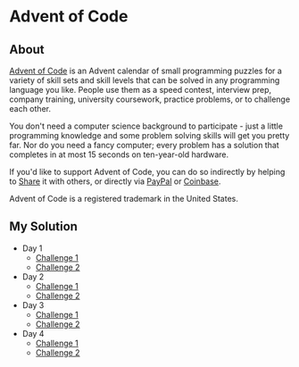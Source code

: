 # Advent of Code 

## About

[Advent of Code](https://adventofcode.com/2020/about) is an Advent calendar of small programming puzzles for a variety of skill sets and skill levels that can be solved in any programming language you like. People use them as a speed contest, interview prep, company training, university coursework, practice problems, or to challenge each other.

You don't need a computer science background to participate - just a little programming knowledge and some problem solving skills will get you pretty far. Nor do you need a fancy computer; every problem has a solution that completes in at most 15 seconds on ten-year-old hardware.

If you'd like to support Advent of Code, you can do so indirectly by helping to [Share](https://adventofcode.com/2020/about) it with others, or directly via [PayPal](https://www.paypal.com/webapps/shoppingcart?flowlogging_id=482758c113636&mfid=1607161233294_482758c113636#/checkout/openButton) or [Coinbase](https://adventofcode.com/2020/support/coinbase).

Advent of Code is a registered trademark in the United States.

## My Solution

- Day 1
  - [Challenge 1](Day1/Challenge1.js)
  - [Challenge 2](Day1/Challenge2.js)
- Day 2
  - [Challenge 1](Day2/ans1.js)
  - [Challenge 2](Day2/ans2.js)
- Day 3
  - [Challenge 1](Day3/ans1.js)
  - [Challenge 2](Day3/ans2.js)
- Day 4
  - [Challenge 1](Day4/ans1.js)
  - [Challenge 2](Day4/ans2.js)
